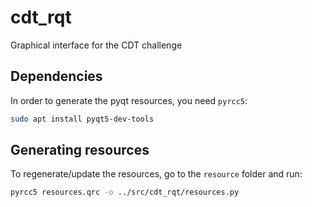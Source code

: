 # cdt_rqt

Graphical interface for the CDT challenge

## Dependencies

In order to generate the pyqt resources, you need `pyrcc5`:

```sh
sudo apt install pyqt5-dev-tools
```

## Generating resources

To regenerate/update the resources, go to the `resource` folder and run:

```sh
pyrcc5 resources.qrc -o ../src/cdt_rqt/resources.py
```